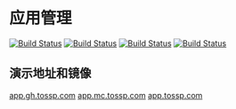 # 应用管理

[![Build Status](https://travis-ci.com/tossp/app-dashboard.svg?branch=master)](https://travis-ci.com/tossp/app-dashboard)
[![Build Status](https://travis-ci.com/tossp/app-dashboard.svg?branch=develop)](https://travis-ci.com/tossp/app-dashboard)
[![Build Status](https://ci.tossp.com/api/badges/ts/ts-app/status.svg)](https://ci.tossp.com/ts/ts-app)
[![Build Status](https://ci.tossp.com/api/badges/ts/ts-app/status.svg?ref=refs/heads/develop)](https://ci.tossp.com/ts/ts-app)

## 演示地址和镜像

[app.gh.tossp.com](http://app-dashboard.gh.tossp.com "GitHub Pages")
[app.mc.tossp.com](http://app.mc.tossp.com "阿里云")
[app.tossp.com](http://app.tossp.com "七牛")
